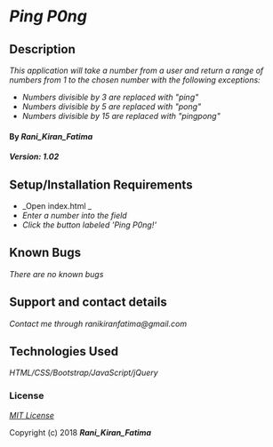 # _Ping P0ng_

## Description

_This application will take a number from a user and return a range of numbers from 1 to the chosen number with the following exceptions:_

* _Numbers divisible by 3 are replaced with "ping"_
* _Numbers divisible by 5 are replaced with "pong"_
* _Numbers divisible by 15 are replaced with "pingpong"_



#### By _**Rani_Kiran_Fatima**_
##### _Version: *1.02*_


## Setup/Installation Requirements

* _Open index.html _
* _Enter a number into the field_
* _Click the button labeled 'Ping P0ng!'_


## Known Bugs

_There are no known bugs_

## Support and contact details

_Contact me through ranikiranfatima@gmail.com_

## Technologies Used

_HTML/CSS/Bootstrap/JavaScript/jQuery_

### License

*[MIT License](https://github.com/RaniKiranFitma/pingpong/blob/master/LICENSE)*

Copyright (c) 2018 **_Rani_Kiran_Fatima_**
